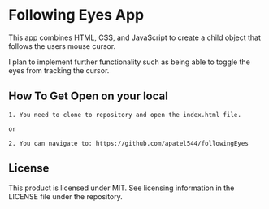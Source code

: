 # Following Eyes App

This app combines HTML, CSS, and JavaScript to create a child object that follows the users mouse cursor. 

I plan to implement further functionality such as being able to toggle the eyes from tracking the cursor. 

## How To Get Open on your local
    
    1. You need to clone to repository and open the index.html file.
    
    or
    
    2. You can navigate to: https://github.com/apatel544/followingEyes
    


## License
This product is licensed under MIT. See licensing information in the LICENSE file under the repository.
